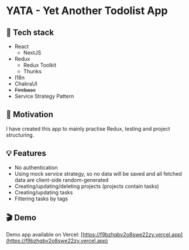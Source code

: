 # YATA - Yet Another Todolist App

## 🚀 Tech stack
- React
	- NextJS
- Redux
	- Redux Toolkit
	- Thunks
- I18n
- ChakraUI
- ~~Firebase~~
- Service Strategy Pattern

## 🎯 Motivation
I have created this app to mainly practise Redux, testing and project structuring.

## 💡 Features
- No authentication
- Using mock service strategy, so no data will be saved and all fetched data are client-side random-generated
- Creating/updating/deleting projects (projects contain tasks)
- Creating/updating tasks
- Filtering tasks by tags

## 🎬 Demo
Demo app available on Vercel: [https://f9bzhqbv2o8swe22zy.vercel.app](https://f9bzhqbv2o8swe22zy.vercel.app)
